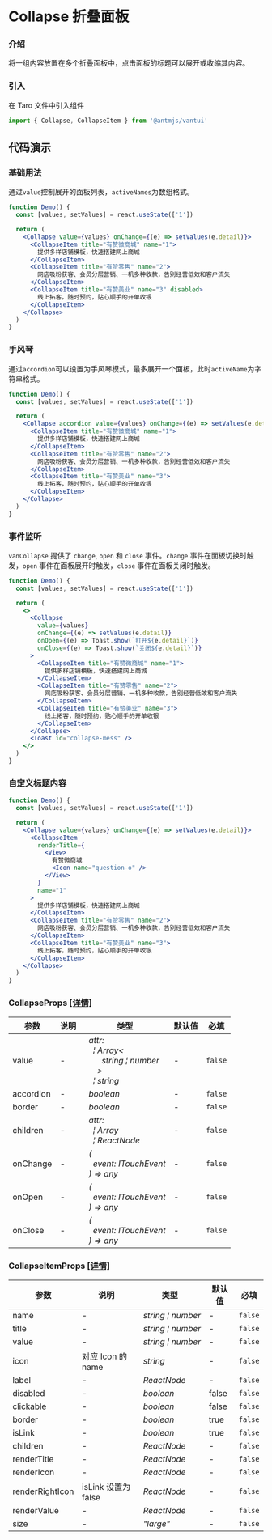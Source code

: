 # Collapse 折叠面板

### 介绍

将一组内容放置在多个折叠面板中，点击面板的标题可以展开或收缩其内容。

### 引入

在 Taro 文件中引入组件

```js
import { Collapse, CollapseItem } from '@antmjs/vantui'
```

## 代码演示

### 基础用法

通过`value`控制展开的面板列表，`activeNames`为数组格式。

```jsx
function Demo() {
  const [values, setValues] = react.useState(['1'])

  return (
    <Collapse value={values} onChange={(e) => setValues(e.detail)}>
      <CollapseItem title="有赞微商城" name="1">
        提供多样店铺模板，快速搭建网上商城
      </CollapseItem>
      <CollapseItem title="有赞零售" name="2">
        网店吸粉获客、会员分层营销、一机多种收款，告别经营低效和客户流失
      </CollapseItem>
      <CollapseItem title="有赞美业" name="3" disabled>
        线上拓客，随时预约，贴心顺手的开单收银
      </CollapseItem>
    </Collapse>
  )
}
```

### 手风琴

通过`accordion`可以设置为手风琴模式，最多展开一个面板，此时`activeName`为字符串格式。

```jsx
function Demo() {
  const [values, setValues] = react.useState(['1'])

  return (
    <Collapse accordion value={values} onChange={(e) => setValues(e.detail)}>
      <CollapseItem title="有赞微商城" name="1">
        提供多样店铺模板，快速搭建网上商城
      </CollapseItem>
      <CollapseItem title="有赞零售" name="2">
        网店吸粉获客、会员分层营销、一机多种收款，告别经营低效和客户流失
      </CollapseItem>
      <CollapseItem title="有赞美业" name="3">
        线上拓客，随时预约，贴心顺手的开单收银
      </CollapseItem>
    </Collapse>
  )
}
```

### 事件监听

`vanCollapse` 提供了 `change`, `open` 和 `close` 事件。`change` 事件在面板切换时触发，`open` 事件在面板展开时触发，`close` 事件在面板关闭时触发。

```jsx
function Demo() {
  const [values, setValues] = react.useState(['1'])

  return (
    <>
      <Collapse
        value={values}
        onChange={(e) => setValues(e.detail)}
        onOpen={(e) => Toast.show(`打开${e.detail}`)}
        onClose={(e) => Toast.show(`关闭${e.detail}`)}
      >
        <CollapseItem title="有赞微商城" name="1">
          提供多样店铺模板，快速搭建网上商城
        </CollapseItem>
        <CollapseItem title="有赞零售" name="2">
          网店吸粉获客、会员分层营销、一机多种收款，告别经营低效和客户流失
        </CollapseItem>
        <CollapseItem title="有赞美业" name="3">
          线上拓客，随时预约，贴心顺手的开单收银
        </CollapseItem>
      </Collapse>
      <Toast id="collapse-mess" />
    </>
  )
}
```

### 自定义标题内容

```jsx
function Demo() {
  const [values, setValues] = react.useState(['1'])

  return (
    <Collapse value={values} onChange={(e) => setValues(e.detail)}>
      <CollapseItem
        renderTitle={
          <View>
            有赞微商城
            <Icon name="question-o" />
          </View>
        }
        name="1"
      >
        提供多样店铺模板，快速搭建网上商城
      </CollapseItem>
      <CollapseItem title="有赞零售" name="2">
        网店吸粉获客、会员分层营销、一机多种收款，告别经营低效和客户流失
      </CollapseItem>
      <CollapseItem title="有赞美业" name="3">
        线上拓客，随时预约，贴心顺手的开单收银
      </CollapseItem>
    </Collapse>
  )
}
```

### CollapseProps [[详情]](https://github.com/AntmJS/vantui/tree/main/packages/vantui/types/collapse.d.ts)

| 参数      | 说明 | 类型                                                                                                                                                                                                                                                      | 默认值 | 必填    |
| --------- | ---- | --------------------------------------------------------------------------------------------------------------------------------------------------------------------------------------------------------------------------------------------------------- | ------ | ------- |
| value     | -    | _&nbsp;&nbsp;attr:<br/>&nbsp;&nbsp;&nbsp;&nbsp;&brvbar;&nbsp;Array<<br/>&nbsp;&nbsp;&nbsp;&nbsp;&nbsp;&nbsp;&nbsp;&nbsp;string&nbsp;&brvbar;&nbsp;number<br/>&nbsp;&nbsp;&nbsp;&nbsp;&nbsp;&nbsp;><br/>&nbsp;&nbsp;&nbsp;&nbsp;&brvbar;&nbsp;string<br/>_ | -      | `false` |
| accordion | -    | _&nbsp;&nbsp;boolean<br/>_                                                                                                                                                                                                                                | -      | `false` |
| border    | -    | _&nbsp;&nbsp;boolean<br/>_                                                                                                                                                                                                                                | -      | `false` |
| children  | -    | _&nbsp;&nbsp;attr:<br/>&nbsp;&nbsp;&nbsp;&nbsp;&brvbar;&nbsp;Array<ReactNode><br/>&nbsp;&nbsp;&nbsp;&nbsp;&brvbar;&nbsp;ReactNode<br/>_                                                                                                                   | -      | `false` |
| onChange  | -    | _&nbsp;&nbsp;(<br/>&nbsp;&nbsp;&nbsp;&nbsp;event:&nbsp;ITouchEvent<br/>&nbsp;&nbsp;)&nbsp;=>&nbsp;any<br/>_                                                                                                                                               | -      | `false` |
| onOpen    | -    | _&nbsp;&nbsp;(<br/>&nbsp;&nbsp;&nbsp;&nbsp;event:&nbsp;ITouchEvent<br/>&nbsp;&nbsp;)&nbsp;=>&nbsp;any<br/>_                                                                                                                                               | -      | `false` |
| onClose   | -    | _&nbsp;&nbsp;(<br/>&nbsp;&nbsp;&nbsp;&nbsp;event:&nbsp;ITouchEvent<br/>&nbsp;&nbsp;)&nbsp;=>&nbsp;any<br/>_                                                                                                                                               | -      | `false` |

### CollapseItemProps [[详情]](https://github.com/AntmJS/vantui/tree/main/packages/vantui/types/collapse.d.ts)

| 参数            | 说明                | 类型                                                | 默认值 | 必填    |
| --------------- | ------------------- | --------------------------------------------------- | ------ | ------- |
| name            | -                   | _&nbsp;&nbsp;string&nbsp;&brvbar;&nbsp;number<br/>_ | -      | `false` |
| title           | -                   | _&nbsp;&nbsp;string&nbsp;&brvbar;&nbsp;number<br/>_ | -      | `false` |
| value           | -                   | _&nbsp;&nbsp;string&nbsp;&brvbar;&nbsp;number<br/>_ | -      | `false` |
| icon            | 对应 Icon 的 name   | _&nbsp;&nbsp;string<br/>_                           | -      | `false` |
| label           | -                   | _&nbsp;&nbsp;ReactNode<br/>_                        | -      | `false` |
| disabled        | -                   | _&nbsp;&nbsp;boolean<br/>_                          | false  | `false` |
| clickable       | -                   | _&nbsp;&nbsp;boolean<br/>_                          | false  | `false` |
| border          | -                   | _&nbsp;&nbsp;boolean<br/>_                          | true   | `false` |
| isLink          | -                   | _&nbsp;&nbsp;boolean<br/>_                          | true   | `false` |
| children        | -                   | _&nbsp;&nbsp;ReactNode<br/>_                        | -      | `false` |
| renderTitle     | -                   | _&nbsp;&nbsp;ReactNode<br/>_                        | -      | `false` |
| renderIcon      | -                   | _&nbsp;&nbsp;ReactNode<br/>_                        | -      | `false` |
| renderRightIcon | isLink 设置为 false | _&nbsp;&nbsp;ReactNode<br/>_                        | -      | `false` |
| renderValue     | -                   | _&nbsp;&nbsp;ReactNode<br/>_                        | -      | `false` |
| size            | -                   | _&nbsp;&nbsp;"large"<br/>_                          | -      | `false` |
